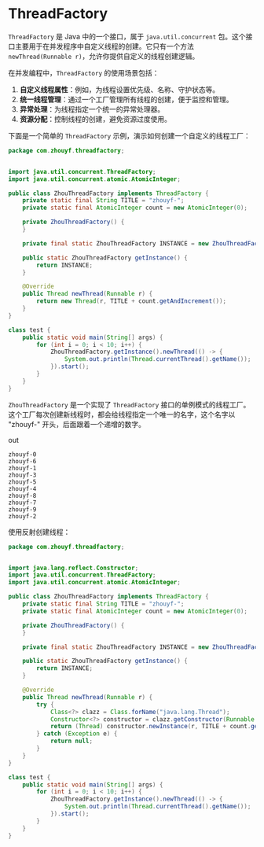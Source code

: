 # ThreadFactory

`ThreadFactory` 是 Java 中的一个接口，属于 `java.util.concurrent` 包。这个接口主要用于在并发程序中自定义线程的创建。它只有一个方法 `newThread(Runnable r)`，允许你提供自定义的线程创建逻辑。

在并发编程中，`ThreadFactory` 的使用场景包括：

1. **自定义线程属性**：例如，为线程设置优先级、名称、守护状态等。
2. **统一线程管理**：通过一个工厂管理所有线程的创建，便于监控和管理。
3. **异常处理**：为线程指定一个统一的异常处理器。
4. **资源分配**：控制线程的创建，避免资源过度使用。

下面是一个简单的 `ThreadFactory` 示例，演示如何创建一个自定义的线程工厂：

```java
package com.zhouyf.threadfactory;


import java.util.concurrent.ThreadFactory;
import java.util.concurrent.atomic.AtomicInteger;

public class ZhouThreadFactory implements ThreadFactory {
    private static final String TITLE = "zhouyf-";
    private static final AtomicInteger count = new AtomicInteger(0);

    private ZhouThreadFactory() {
    }

    private final static ZhouThreadFactory INSTANCE = new ZhouThreadFactory();

    public static ZhouThreadFactory getInstance() {
        return INSTANCE;
    }

    @Override
    public Thread newThread(Runnable r) {
        return new Thread(r, TITLE + count.getAndIncrement());
    }
}

class test {
    public static void main(String[] args) {
        for (int i = 0; i < 10; i++) {
            ZhouThreadFactory.getInstance().newThread(() -> {
                System.out.println(Thread.currentThread().getName());
            }).start();
        }
    }
}
```

 `ZhouThreadFactory` 是一个实现了 `ThreadFactory` 接口的单例模式的线程工厂。这个工厂每次创建新线程时，都会给线程指定一个唯一的名字，这个名字以 "zhouyf-" 开头，后面跟着一个递增的数字。

out

```
zhouyf-0
zhouyf-6
zhouyf-1
zhouyf-3
zhouyf-5
zhouyf-4
zhouyf-8
zhouyf-7
zhouyf-9
zhouyf-2
```

使用反射创建线程：

```java
package com.zhouyf.threadfactory;


import java.lang.reflect.Constructor;
import java.util.concurrent.ThreadFactory;
import java.util.concurrent.atomic.AtomicInteger;

public class ZhouThreadFactory implements ThreadFactory {
    private static final String TITLE = "zhouyf-";
    private static final AtomicInteger count = new AtomicInteger(0);

    private ZhouThreadFactory() {
    }

    private final static ZhouThreadFactory INSTANCE = new ZhouThreadFactory();

    public static ZhouThreadFactory getInstance() {
        return INSTANCE;
    }

    @Override
    public Thread newThread(Runnable r) {
        try {
            Class<?> clazz = Class.forName("java.lang.Thread");
            Constructor<?> constructor = clazz.getConstructor(Runnable.class, String.class);
            return (Thread) constructor.newInstance(r, TITLE + count.getAndIncrement());
        } catch (Exception e) {
            return null;
        }
    }
}

class test {
    public static void main(String[] args) {
        for (int i = 0; i < 10; i++) {
            ZhouThreadFactory.getInstance().newThread(() -> {
                System.out.println(Thread.currentThread().getName());
            }).start();
        }
    }
}
```

